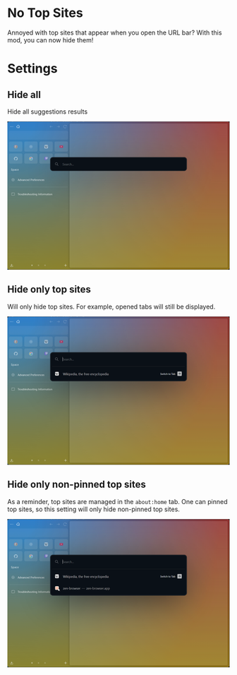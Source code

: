 
# No Top Sites

Annoyed with top sites that appear when you open the URL bar? With this mod, you can now hide them!

# Settings

## Hide all

Hide all suggestions results

![](https://github.com/Ivaon/zen-theme/raw/main/NoTopSites/image/no_search_results.png)

## Hide only top sites

Will only hide top sites. For example, opened tabs will still be displayed.

![](https://github.com/Ivaon/zen-theme/raw/main/NoTopSites/image/no_top_sites.png)

## Hide only non-pinned top sites

As a reminder, top sites are managed in the `about:home` tab. One can pinned top sites, so this setting will only hide non-pinned top sites.

![](https://github.com/Ivaon/zen-theme/raw/main/NoTopSites/image/no_non-pinned_top_sites.png)
